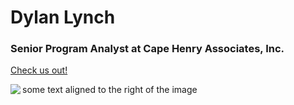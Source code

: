 # **Dylan Lynch**
### Senior Program Analyst at Cape Henry Associates, Inc. 
[Check us out!](https://cape-henry.com/)

<img align="left" src="https://github.com/dylanomics/dylanomics.github.io/blob/main/headshot.jpg">

some text aligned to the right of the image

<br clear="left"/>






     
